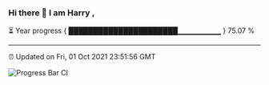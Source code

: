### Hi there 👋 I am Harry , 

⏳ Year progress { ██████████████████████▁▁▁▁▁▁▁▁ } 75.07 %

---

⏰ Updated on Fri, 01 Oct 2021 23:51:56 GMT

![Progress Bar CI](https://github.com/duykhang68/duykhang68/workflows/Progress%20Bar%20CI/badge.svg)
